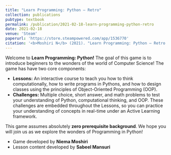 ```yaml
---
title: "Learn Programming: Python – Retro"
collection: publications
pubtype: textbook
permalink: /publication/2021-02-18-learn-programming-python-retro
date: 2021-02-18
venue: 'Steam'
paperurl: 'https://store.steampowered.com/app/1536770'
citation: '<b>Moshiri N</b> (2021). "Learn Programming: Python – Retro." <i>Steam</i>. <a href="https://store.steampowered.com/app/1536770" target="_blank">Steam App: 1536770</a>'
---
```

Welcome to **Learn Programming: Python!** The goal of this game is to introduce beginners to the wonders of the world of Computer Science! The game has have two core components:

* **Lessons:** An interactive course to teach you how to think computationally, how to write programs in Pythons, and how to design classes using the principles of Object-Oriented Programming (OOP).
* **Challenges:** Multiple choice, short answer, and math problems to test your understanding of Python, computational thinking, and OOP. These challenges are embedded throughout the Lessons, so you can practice your understanding of concepts in real-time under an Active Learning framework.

This game assumes absolutely **zero prerequisite background**. We hope you will join us as we explore the wonders of Programming in Python!

* Game developed by **Niema Moshiri**
* Lesson content developed by **Sabeel Mansuri**
